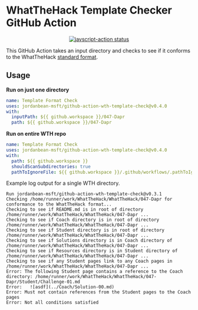 # WhatTheHack Template Checker GitHub Action

<p align="center">
  <a href="https://github.com/jordanbean-msft/github-action-wth-template-check/actions"><img alt="javscript-action status" src="https://github.com/jordanbean-msft/github-action-wth-template-check/workflows/units-test/badge.svg"></a>
</p>

This GitHub Action takes an input directory and checks to see if it conforms to the WhatTheHack [standard format](https://microsoft.github.io/WhatTheHack/000-HowToHack/WTH-HowToAuthorAHack.html).

## Usage

**Run on just one directory**
```yaml
name: Template Format Check
uses: jordanbean-msft/github-action-wth-template-check@v0.4.0
with:
  inputPath: ${{ github.workspace }}/047-Dapr
  path: ${{ github.workspace }}/047-Dapr
```

**Run on entire WTH repo**
```yaml
name: Template Format Check
uses: jordanbean-msft/github-action-wth-template-check@v0.4.0
with:
  path: ${{ github.workspace }}
  shouldScanSubdirectories: true
  pathToIgnoreFile: ${{ github.workspace }}/.github/workflows/.pathToIgnoreFile
```

Example log output for a single WTH directory.

```
Run jordanbean-msft/github-action-wth-template-check@v0.3.1
Checking /home/runner/work/WhatTheHack/WhatTheHack/047-Dapr for conformance to the WhatTheHack format...
Checking to see if README.md is in root of directory /home/runner/work/WhatTheHack/WhatTheHack/047-Dapr ...
Checking to see if Coach directory is in root of directory /home/runner/work/WhatTheHack/WhatTheHack/047-Dapr ...
Checking to see if Student directory is in root of directory /home/runner/work/WhatTheHack/WhatTheHack/047-Dapr ...
Checking to see if Solutions directory is in Coach directory of /home/runner/work/WhatTheHack/WhatTheHack/047-Dapr ...
Checking to see if Resources directory is in Student directory of /home/runner/work/WhatTheHack/WhatTheHack/047-Dapr ...
Checking to see if any Student pages link to any Coach pages in /home/runner/work/WhatTheHack/WhatTheHack/047-Dapr ...
Error: The following Student page contains a reference to the Coach directory: /home/runner/work/WhatTheHack/WhatTheHack/047-Dapr/Student/Challenge-01.md
Error:   ![asdf](../Coach/Solution-00.md)
Error: Must not contain references from the Student pages to the Coach pages
Error: Not all conditions satisfied
```
